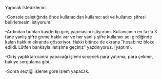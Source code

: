Yapmak İstediklerim.

-Console çalıştığında önce kullanıcıdan kullanıcı adı ve kullanıcı şifresi belirlemesini istiyorum.

-Ardından bunları kaydedip giriş yapmasını istiyorum. Kullanıcının en fazla 3 tane yanlış şifre girme hakkı var ve her yanlış şifre kullanıcı adı girdiğinde kalan hakkını ekranda gösteriyor. Hakkı bitince de ekrana "hesabınız bloke edildi. Lütfen bankayla iletişime geçiniz" yazdırıyoruz. (yaptım).

-Giriş yaptıktan sonra yapacağı işlemi seçecek para yatırma, para çekme, bakiye sorgulama gibi.

-Sonra seçtiği işleme göre işlem yapacak.